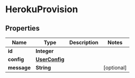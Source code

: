 
# HerokuProvision

## Properties
Name | Type | Description | Notes
------------ | ------------- | ------------- | -------------
**id** | **Integer** |  | 
**config** | [**UserConfig**](UserConfig.md) |  | 
**message** | **String** |  |  [optional]



